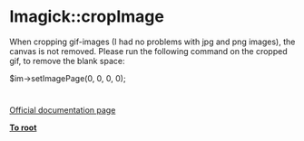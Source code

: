 # Imagick::cropImage





When cropping gif-images (I had no problems with jpg and png images), the canvas is not removed. Please run the following command on the cropped gif, to remove the blank space:

$im-&gt;setImagePage(0, 0, 0, 0);

  

#

[Official documentation page](https://www.php.net/manual/en/imagick.cropimage.php)

**[To root](/README.md)**